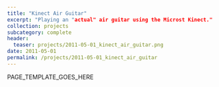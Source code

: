 ```yaml
---
title: "Kinect Air Guitar"
excerpt: "Playing an "actual" air guitar using the Microst Kinect."
collection: projects
subcategory: complete
header: 
  teaser: projects/2011-05-01_kinect_air_guitar.png
date: 2011-05-01
permalink: /projects/2011-05-01_kinect_air_guitar
---
```


PAGE_TEMPLATE_GOES_HERE
